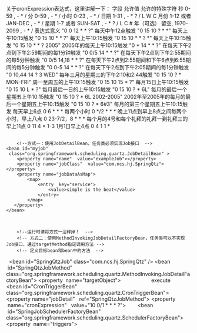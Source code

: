  关于cronExpression表达式，这里讲解一下： 
字段 允许值 允许的特殊字符 
秒 0-59 , - * / 
分 0-59 , - * / 
小时 0-23 , - * / 
日期 1-31 , - * ? / L W C 
月份 1-12 或者 JAN-DEC , - * / 
星期 1-7 或者 SUN-SAT , - * ? / L C # 
年（可选） 留空, 1970-2099 , - * / 
表达式意义 
"0 0 12 * * ?" 每天中午12点触发 
"0 15 10 ? * *" 每天上午10:15触发 
"0 15 10 * * ?" 每天上午10:15触发 
"0 15 10 * * ? *" 每天上午10:15触发 
"0 15 10 * * ? 2005" 2005年的每天上午10:15触发 
"0 * 14 * * ?" 在每天下午2点到下午2:59期间的每1分钟触发 
"0 0/5 14 * * ?" 在每天下午2点到下午2:55期间的每5分钟触发 
"0 0/5 14,18 * * ?" 在每天下午2点到2:55期间和下午6点到6:55期间的每5分钟触发 
"0 0-5 14 * * ?" 在每天下午2点到下午2:05期间的每1分钟触发 
"0 10,44 14 ? 3 WED" 每年三月的星期三的下午2:10和2:44触发 
"0 15 10 ? * MON-FRI" 周一至周五的上午10:15触发 
"0 15 10 15 * ?" 每月15日上午10:15触发 
"0 15 10 L * ?" 每月最后一日的上午10:15触发 
"0 15 10 ? * 6L" 每月的最后一个星期五上午10:15触发 
"0 15 10 ? * 6L 2002-2005" 2002年至2005年的每月的最后一个星期五上午10:15触发 
"0 15 10 ? * 6#3" 每月的第三个星期五上午10:15触发 
每天早上6点 
0 6 * * * 
每两个小时 
0 */2 * * * 
晚上11点到早上8点之间每两个小时，早上八点 
0 23-7/2，8 * * * 
每个月的4号和每个礼拜的礼拜一到礼拜三的早上11点 
0 11 4 * 1-3 
1月1日早上4点 
0 4 1 1 * 



<!--配置调度程序quartz ，其中配置JobDetail有两种方式-->
	    
	    <!--方式一：使用JobDetailBean，任务类必须实现Job接口  -->
	<bean id="myjob"  class="org.springframework.scheduling.quartz.JobDetailBean" >
		<property name="name"  value="exampleJob"></property> 
		<property name="jobClass"  value="com.ncs.hj.SpringQtz"></property>
		<property name="jobDataAsMap"> 
			<map>
				<entry  key="service">
					<value>simple is the beat</value>
				</entry>  
			</map>	    
	   </property>
	</bean>
	
 
	   
	    <!--运行时请将方式一注释掉！  -->
	    <!-- 方式二：使用MethodInvokingJobDetailFactoryBean，任务类可以不实现Job接口，通过targetMethod指定调用方法 -->
	    <!-- 定义目标bean和bean中的方法  -->
 
	<bean id="SpringQtzJob" class="com.ncs.hj.SpringQtz" />
	<bean  id="SpringQtzJobMethod"  
		class="org.springframework.scheduling.quartz.MethodInvokingJobDetailFactoryBean">
		<property  name="targetObject">        
			<ref  bean="SpringQtzJob" />    
		</property>
  
		<property name="targetMethod">
			  <!-- 要执行的方法名称  --> 
			<value>execute</value>   
		</property>  
	</bean>
	<!-- ======================== 调度触发器 ========================  -->
	<bean id="CronTriggerBean"  
		class="org.springframework.scheduling.quartz.CronTriggerBean">  
		<property  name="jobDetail"   ref="SpringQtzJobMethod"></property>
		<property  name="cronExpression"   value="10 0/1 * * * ?"></property>  
	</bean>
	  
	<!-- ======================== 调度工厂 ========================  --> 
	<bean  id="SpringJobSchedulerFactoryBean"  
		class="org.springframework.scheduling.quartz.SchedulerFactoryBean">
		<property  name="triggers">
			<list>          
				<ref  bean="CronTriggerBean" />       
			</list>
		</property>  
	</bean>